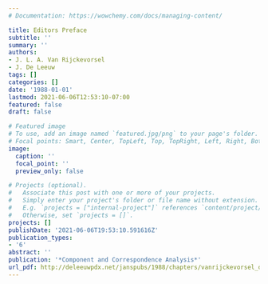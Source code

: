 ```yaml
---
# Documentation: https://wowchemy.com/docs/managing-content/

title: Editors Preface
subtitle: ''
summary: ''
authors:
- J. L. A. Van Rijckevorsel
- J. De Leeuw
tags: []
categories: []
date: '1988-01-01'
lastmod: 2021-06-06T12:53:10-07:00
featured: false
draft: false

# Featured image
# To use, add an image named `featured.jpg/png` to your page's folder.
# Focal points: Smart, Center, TopLeft, Top, TopRight, Left, Right, BottomLeft, Bottom, BottomRight.
image:
  caption: ''
  focal_point: ''
  preview_only: false

# Projects (optional).
#   Associate this post with one or more of your projects.
#   Simply enter your project's folder or file name without extension.
#   E.g. `projects = ["internal-project"]` references `content/project/deep-learning/index.md`.
#   Otherwise, set `projects = []`.
projects: []
publishDate: '2021-06-06T19:53:10.591616Z'
publication_types:
- '6'
abstract: ''
publication: '*Component and Correspondence Analysis*'
url_pdf: http://deleeuwpdx.net/janspubs/1988/chapters/vanrijckevorsel_deleeuw_C_88.pdf
---
```

